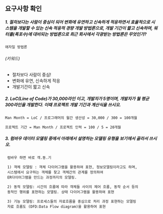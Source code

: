 ## 요구사항 확인

##### 1. 절차보다는 **사람이 중심**이 되어 변화에 유연하고 신속하게 적응하면서 효율적으로 시스템을 개발할 수 있는 신속 적응적 경량 개발 방법론으로, **개발 기간이 짧고 신속**하며, 워터폴(폭포수)에 대비되는 방법론으로 최근 회사에서 각광받는 방법론은 무엇인가?
     
    애자일 방법론
###### (키워드)
- 절차보다 사람이 중심!
- 변화에 유연, 신속하게 적응
- 개발기간이 짧고 신속


##### 2. LoC(Line of Code)가 30,000라인 이고, 개발자가 5명이며, 개발자가 월 평균 300라인을 개발한다.         이때 프로젝트 개발 기간과 계산식을 쓰시오.

    Man Month = LoC / 프로그래머의 월간 생산성 = 30,000 / 300 = 100개월
  
    프로젝트 기간 = Man Month / 프로젝트 인력 = 100 / 5 = 20개월

##### 3. 럼바우 데이터 모델링 중에서 아래에서 설명하는 모델링 유형을 보기에서 골라서 쓰시오.
     럼바우 하면 바로 객.동.기
     
     1) 객체 모델링 : 객체 다이어그램을 활용하여 표현, 정보모델링이라고도 하며, 
     시스템에서 요구하는 객체를 찾고 객체간의 관계를 정의하여 
     ER다이어그램을 만드는 과정까지의 모델링.
     
     2) 동적 모델링: 시간의 흐름에 따라 객체들 사이의 제어 흐름, 동작 순서 등의 
     동적인 행위를 표현하는 모델링. 상태 다이어그램을 활용하여 표현
     
     3) 기능 모델링: 프로세스들의 자료흐름을 중심으로 처리 과정 표현하는 모델링
     자료 흐름도 (DFD:Data Flow diagram)을 활용하여 표현
